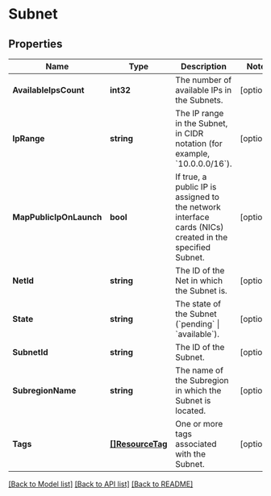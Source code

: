 # Subnet

## Properties

Name | Type | Description | Notes
------------ | ------------- | ------------- | -------------
**AvailableIpsCount** | **int32** | The number of available IPs in the Subnets. | [optional] 
**IpRange** | **string** | The IP range in the Subnet, in CIDR notation (for example, &#x60;10.0.0.0/16&#x60;). | [optional] 
**MapPublicIpOnLaunch** | **bool** | If true, a public IP is assigned to the network interface cards (NICs) created in the specified Subnet. | [optional] 
**NetId** | **string** | The ID of the Net in which the Subnet is. | [optional] 
**State** | **string** | The state of the Subnet (&#x60;pending&#x60; \\| &#x60;available&#x60;). | [optional] 
**SubnetId** | **string** | The ID of the Subnet. | [optional] 
**SubregionName** | **string** | The name of the Subregion in which the Subnet is located. | [optional] 
**Tags** | [**[]ResourceTag**](ResourceTag.md) | One or more tags associated with the Subnet. | [optional] 

[[Back to Model list]](../README.md#documentation-for-models) [[Back to API list]](../README.md#documentation-for-api-endpoints) [[Back to README]](../README.md)


